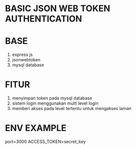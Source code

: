 # BASIC JSON WEB TOKEN AUTHENTICATION #

# BASE #
1. express js
2. jsonwebtoken
3. mysql database

# FITUR #
1. menyimpan token pada mysql database
2. sistem login menggunakan multi level login
3. memberi akses pada level tertentu untuk mengakses laman

# ENV EXAMPLE #
port=3000
ACCESS_TOKEN=secret_key